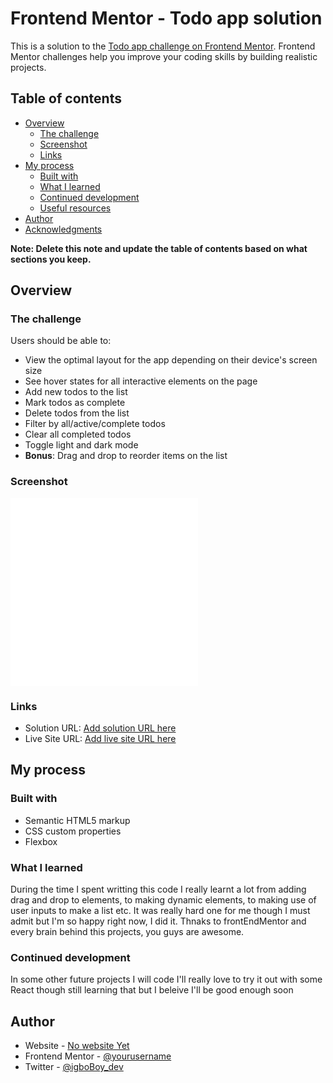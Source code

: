 # Frontend Mentor - Todo app solution

This is a solution to the [Todo app challenge on Frontend Mentor](https://www.frontendmentor.io/challenges/todo-app-Su1_KokOW). Frontend Mentor challenges help you improve your coding skills by building realistic projects.

## Table of contents

- [Overview](#overview)
  - [The challenge](#the-challenge)
  - [Screenshot](#screenshot)
  - [Links](#links)
- [My process](#my-process)
  - [Built with](#built-with)
  - [What I learned](#what-i-learned)
  - [Continued development](#continued-development)
  - [Useful resources](#useful-resources)
- [Author](#author)
- [Acknowledgments](#acknowledgments)

**Note: Delete this note and update the table of contents based on what sections you keep.**

## Overview

### The challenge

Users should be able to:

- View the optimal layout for the app depending on their device's screen size
- See hover states for all interactive elements on the page
- Add new todos to the list
- Mark todos as complete
- Delete todos from the list
- Filter by all/active/complete todos
- Clear all completed todos
- Toggle light and dark mode
- **Bonus**: Drag and drop to reorder items on the list

### Screenshot

![](./chrome-extension://fdpohaocaechififmbbbbbknoalclacl/capture.html?id=5&url=file%3A%2F%2F%2FC%3A%2FUsers%2FDELL%2Fcheck.html%3Ftext%3Dddddddddddd)
![](./chrome-extension://fdpohaocaechififmbbbbbknoalclacl/capture.html?id=6&url=file%3A%2F%2F%2FC%3A%2FUsers%2FDELL%2Fcheck.html%3Ftext%3Dddddddddddd)

### Links

- Solution URL: [Add solution URL here](https://github.com/xtremeCode6022/igboBoy_dev.github.io)
- Live Site URL: [Add live site URL here](https://xtremecode6022.github.io/igboBoy_dev.github.io/)

## My process

### Built with

- Semantic HTML5 markup
- CSS custom properties
- Flexbox

### What I learned

During the time I spent writting this code I really learnt a lot from adding drag and drop to elements, to making dynamic elements, to making use of user inputs to make a list etc. It was really hard one for me though I must admit but I'm so happy right now, I did it. Thnaks to frontEndMentor and every brain behind this projects, you guys are awesome.

### Continued development

In some other future projects I will code I'll really love to try it out with some React though still learning that but I beleive I'll be good enough soon

## Author

- Website - [No website Yet](https://www.your-site.com)
- Frontend Mentor - [@yourusername](https://www.frontendmentor.io/profile/yourusername)
- Twitter - [@igboBoy_dev](https://twitter.com/igboBoy_dev)
